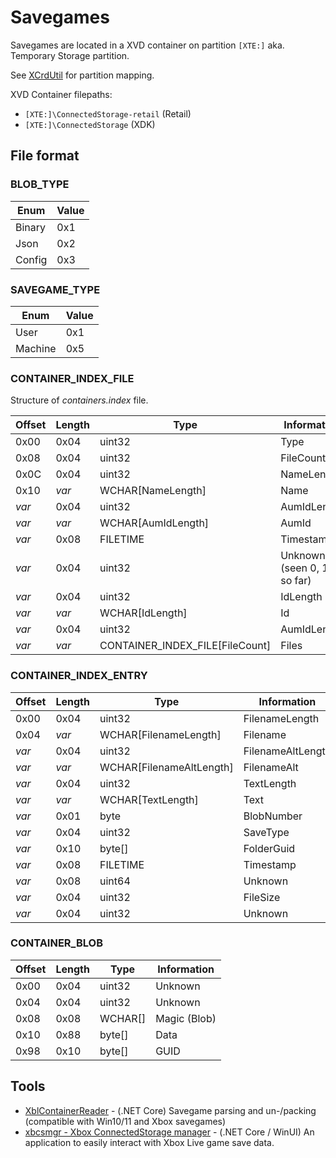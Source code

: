 # Savegames

Savegames are located in a XVD container on partition `[XTE:]` aka. Temporary Storage partition.

See  [XCrdUtil](../operating-system/xcrdutil.md) for partition mapping.

XVD Container filepaths:

- `[XTE:]\ConnectedStorage-retail` (Retail)
- `[XTE:]\ConnectedStorage` (XDK)

## File format

### BLOB_TYPE
| Enum   | Value     |
| ------ | --------- |
| Binary |       0x1 |
| Json   |       0x2 |
| Config |       0x3 |

### SAVEGAME_TYPE
| Enum    | Value     |
| ------- | --------- |
| User    |       0x1 |
| Machine |       0x5 |

### CONTAINER_INDEX_FILE
Structure of *containers.index* file.

| Offset | Length | Type                            | Information                    |
| ------ | ------ | ------------------------------- | ------------------------------ |
| 0x00   | 0x04   | uint32                          | Type                           |
| 0x08   | 0x04   | uint32                          | FileCount                      |
| 0x0C   | 0x04   | uint32                          | NameLength                     |
| 0x10   | *var*  | WCHAR[NameLength]               | Name                           |
| *var*  | 0x04   | uint32                          | AumIdLength                    |
| *var*  | *var*  | WCHAR[AumIdLength]              | AumId                          |
| *var*  | 0x08   | FILETIME                        | Timestamp                      |
| *var*  | 0x04   | uint32                          | Unknown (seen 0, 1, 3 so far)  |
| *var*  | 0x04   | uint32                          | IdLength                       |
| *var*  | *var*  | WCHAR[IdLength]                 | Id                             |
| *var*  | 0x04   | uint32                          | AumIdLength                    |
| *var*  | *var*  | CONTAINER_INDEX_FILE[FileCount] | Files                          |

### CONTAINER_INDEX_ENTRY

| Offset | Length | Type                     | Information                    |
| ------ | ------ | ------------------------ | ------------------------------ |
| 0x00   | 0x04   | uint32                   | FilenameLength                 |
| 0x04   | *var*  | WCHAR[FilenameLength]    | Filename                       |
| *var*  | 0x04   | uint32                   | FilenameAltLength              |
| *var*  | *var*  | WCHAR[FilenameAltLength] | FilenameAlt                    |
| *var*  | 0x04   | uint32                   | TextLength                     |
| *var*  | *var*  | WCHAR[TextLength]        | Text                           |
| *var*  | 0x01   | byte                     | BlobNumber                     |
| *var*  | 0x04   | uint32                   | SaveType                       |
| *var*  | 0x10   | byte[]                   | FolderGuid                     |
| *var*  | 0x08   | FILETIME                 | Timestamp                      |
| *var*  | 0x08   | uint64                   | Unknown                        |
| *var*  | 0x04   | uint32                   | FileSize                       |
| *var*  | 0x04   | uint32                   | Unknown                        |

### CONTAINER_BLOB
| Offset | Length | Type                     | Information                    |
| ------ | ------ | ------------------------ | ------------------------------ |
| 0x00   | 0x04   | uint32                   | Unknown                        |
| 0x04   | 0x04   | uint32                   | Unknown                        |
| 0x08   | 0x08   | WCHAR[]                  | Magic (Blob)                   |
| 0x10   | 0x88   | byte[]                   | Data                           |
| 0x98   | 0x10   | byte[]                   | GUID                           |

## Tools

- [XblContainerReader](https://github.com/LukeFZ/XblContainerReader) - (.NET Core) Savegame parsing and un-/packing (compatible with Win10/11 and Xbox savegames)
- [xbcsmgr - Xbox ConnectedStorage manager](https://github.com/billyhulbert/xbcsmgr) - (.NET Core / WinUI) An application to easily interact with Xbox Live game save data.
